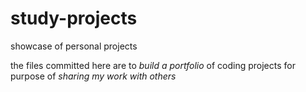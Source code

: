 # study-projects
showcase of personal projects

the files committed here are to *build a portfolio* of coding projects for purpose of *sharing my work with others*
